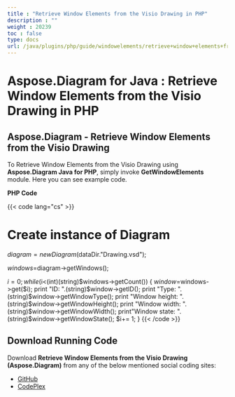 ```yaml
---
title : "Retrieve Window Elements from the Visio Drawing in PHP" 
description : "" 
weight : 20239 
toc : false
type: docs
url: /java/plugins/php/guide/windowelements/retrieve+window+elements+from+the+visio+drawing+in+php/
---
```


# Aspose.Diagram for Java : Retrieve Window Elements from the Visio Drawing in PHP


## Aspose.Diagram - Retrieve Window Elements from the Visio Drawing

To Retrieve Window Elements from the Visio Drawing using **Aspose.Diagram Java for PHP**, simply invoke **GetWindowElements** module. Here you can see example code.

**PHP Code**

{{< code lang="cs" >}}
# Create instance of Diagram
$diagram = new Diagram($dataDir."Drawing.vsd");

$windows=$diagram->getWindows();

$i = 0;
while ($i<(int)(string)$windows->getCount()) {
$window=$windows->get($i);
print "ID: ".(string)$window->getID();
print "Type: ".(string)$window->getWindowType();
print "Window height: ".(string)$window->getWindowHeight();
print "Window width: ".(string)$window->getWindowWidth();
print"Window state: ".(string)$window->getWindowState();
$i+= 1;
}
{{< /code >}}

## Download Running Code

Download **Retrieve Window Elements from the Visio Drawing (Aspose.Diagram)** from any of the below mentioned social coding sites:

*   [GitHub](https://github.com/asposediagram/Aspose.Diagram-for-Java/blob/master/Plugins/Aspose_Diagram_Java_for_PHP/src/aspose/diagram/WorkingwithWindowElements/GetWindowElements.php)
*   [CodePlex](https://asposediagramjavaphp.codeplex.com/SourceControl/latest#src/aspose/diagram/WorkingwithWindowElements/GetWindowElements.php)

